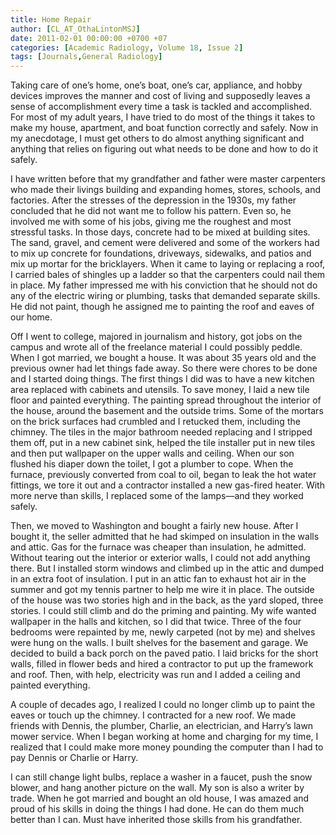 ```yaml
---
title: Home Repair
author: [CL_AT_OthaLintonMSJ]
date: 2011-02-01 00:00:00 +0700 +07
categories: [Academic Radiology, Volume 18, Issue 2]
tags: [Journals,General Radiology]
---
```

Taking care of one’s home, one’s boat, one’s car, appliance, and hobby devices improves the manner and cost of living and supposedly leaves a sense of accomplishment every time a task is tackled and accomplished. For most of my adult years, I have tried to do most of the things it takes to make my house, apartment, and boat function correctly and safely. Now in my anecdotage, I must get others to do almost anything significant and anything that relies on figuring out what needs to be done and how to do it safely.

I have written before that my grandfather and father were master carpenters who made their livings building and expanding homes, stores, schools, and factories. After the stresses of the depression in the 1930s, my father concluded that he did not want me to follow his pattern. Even so, he involved me with some of his jobs, giving me the roughest and most stressful tasks. In those days, concrete had to be mixed at building sites. The sand, gravel, and cement were delivered and some of the workers had to mix up concrete for foundations, driveways, sidewalks, and patios and mix up mortar for the bricklayers. When it came to laying or replacing a roof, I carried bales of shingles up a ladder so that the carpenters could nail them in place. My father impressed me with his conviction that he should not do any of the electric wiring or plumbing, tasks that demanded separate skills. He did not paint, though he assigned me to painting the roof and eaves of our home.

Off I went to college, majored in journalism and history, got jobs on the campus and wrote all of the freelance material I could possibly peddle. When I got married, we bought a house. It was about 35 years old and the previous owner had let things fade away. So there were chores to be done and I started doing things. The first things I did was to have a new kitchen area replaced with cabinets and utensils. To save money, I laid a new tile floor and painted everything. The painting spread throughout the interior of the house, around the basement and the outside trims. Some of the mortars on the brick surfaces had crumbled and I retucked them, including the chimney. The tiles in the major bathroom needed replacing and I stripped them off, put in a new cabinet sink, helped the tile installer put in new tiles and then put wallpaper on the upper walls and ceiling. When our son flushed his diaper down the toilet, I got a plumber to cope. When the furnace, previously converted from coal to oil, began to leak the hot water fittings, we tore it out and a contractor installed a new gas-fired heater. With more nerve than skills, I replaced some of the lamps—and they worked safely.

Then, we moved to Washington and bought a fairly new house. After I bought it, the seller admitted that he had skimped on insulation in the walls and attic. Gas for the furnace was cheaper than insulation, he admitted. Without tearing out the interior or exterior walls, I could not add anything there. But I installed storm windows and climbed up in the attic and dumped in an extra foot of insulation. I put in an attic fan to exhaust hot air in the summer and got my tennis partner to help me wire it in place. The outside of the house was two stories high and in the back, as the yard sloped, three stories. I could still climb and do the priming and painting. My wife wanted wallpaper in the halls and kitchen, so I did that twice. Three of the four bedrooms were repainted by me, newly carpeted (not by me) and shelves were hung on the walls. I built shelves for the basement and garage. We decided to build a back porch on the paved patio. I laid bricks for the short walls, filled in flower beds and hired a contractor to put up the framework and roof. Then, with help, electricity was run and I added a ceiling and painted everything.

A couple of decades ago, I realized I could no longer climb up to paint the eaves or touch up the chimney. I contracted for a new roof. We made friends with Dennis, the plumber, Charlie, an electrician, and Harry’s lawn mower service. When I began working at home and charging for my time, I realized that I could make more money pounding the computer than I had to pay Dennis or Charlie or Harry.

I can still change light bulbs, replace a washer in a faucet, push the snow blower, and hang another picture on the wall. My son is also a writer by trade. When he got married and bought an old house, I was amazed and proud of his skills in doing the things I had done. He can do them much better than I can. Must have inherited those skills from his grandfather.